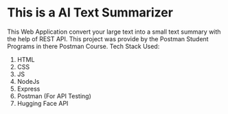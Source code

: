 # This is a AI Text Summarizer
This Web Application convert your large text into a small text summary with the help of REST API.
This project was provide by the Postman Student Programs in there Postman Course. 
Tech Stack Used:
1. HTML
2. CSS
3. JS
4. NodeJs
5. Express
6. Postman (For API Testing)
7. Hugging Face API
